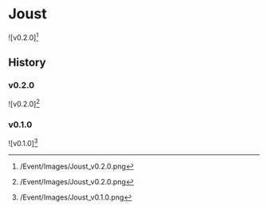 # Joust

![v0.2.0][^v0.2.0]

## History

### v0.2.0

![v0.2.0][^v0.2.0]

### v0.1.0

![v0.1.0][^v0.1.0]

[^v0.1.0]: /Event/Images/Joust_v0.1.0.png
[^v0.2.0]: /Event/Images/Joust_v0.2.0.png

